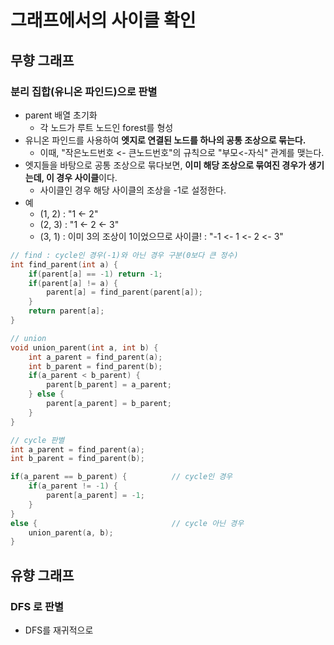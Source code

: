 # 그래프에서의 사이클 확인

## 무향 그래프

### 분리 집합(유니온 파인드)으로 판별

- parent 배열 초기화
    - 각 노드가 루트 노드인 forest를 형성
- 유니온 파인드를 사용하여 **엣지로 연결된 노드를 하나의 공통 조상으로 묶는다.**
    - 이때, "작은노드번호 <- 큰노드번호"의 규칙으로 "부모<-자식" 관계를 맺는다.
- 엣지들을 바탕으로 공통 조상으로 묶다보면, **이미 해당 조상으로 묶여진 경우가 생기는데, 이 경우 사이클**이다.
    - 사이클인 경우 해당 사이클의 조상을 -1로 설정한다.
- 예
    - (1, 2) : "1 <- 2"
    - (2, 3) : "1 <- 2 <- 3"
    - (3, 1) : 이미 3의 조상이 1이었으므로 사이클! : "-1 <- 1 <- 2 <- 3"

```cpp
// find : cycle인 경우(-1)와 아닌 경우 구분(0보다 큰 정수)
int find_parent(int a) {
    if(parent[a] == -1) return -1;
    if(parent[a] != a) {
        parent[a] = find_parent(parent[a]);
    }
    return parent[a];
}

// union
void union_parent(int a, int b) {
    int a_parent = find_parent(a);
    int b_parent = find_parent(b);
    if(a_parent < b_parent) {
        parent[b_parent] = a_parent;
    } else {
        parent[a_parent] = b_parent;
    }
}

// cycle 판별
int a_parent = find_parent(a);
int b_parent = find_parent(b);

if(a_parent == b_parent) {          // cycle인 경우
    if(a_parent != -1) {
        parent[a_parent] = -1;
    }
}
else {                              // cycle 아닌 경우
    union_parent(a, b);
}
```

## 유향 그래프

### DFS 로 판별

- DFS를 재귀적으로 
